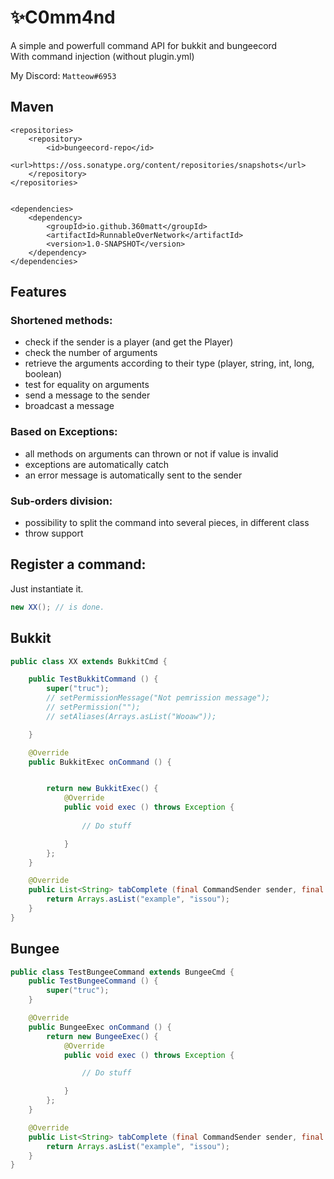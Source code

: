 # ✨C0mm4nd
A simple and powerfull command API for bukkit and bungeecord  
With command injection (without plugin.yml)  

My Discord: ``Matteow#6953``

## Maven
```
<repositories>
    <repository>
        <id>bungeecord-repo</id>
        <url>https://oss.sonatype.org/content/repositories/snapshots</url>
    </repository>
</repositories>


<dependencies>
    <dependency>
        <groupId>io.github.360matt</groupId>
        <artifactId>RunnableOverNetwork</artifactId>
        <version>1.0-SNAPSHOT</version>
    </dependency>
</dependencies>
```

## Features
### Shortened methods:
* check if the sender is a player (and get the Player)
* check the number of arguments
* retrieve the arguments according to their type (player, string, int, long, boolean)
* test for equality on arguments
* send a message to the sender
* broadcast a message
### Based on Exceptions:
* all methods on arguments can thrown or not if value is invalid
* exceptions are automatically catch
* an error message is automatically sent to the sender
### Sub-orders division:
* possibility to split the command into several pieces, in different class
* throw support

## Register a command:
Just instantiate it.  
```java
new XX(); // is done.
```

## Bukkit
```java
public class XX extends BukkitCmd {

    public TestBukkitCommand () {
        super("truc");
        // setPermissionMessage("Not pemrission message");
        // setPermission("");
        // setAliases(Arrays.asList("Wooaw"));

    }

    @Override
    public BukkitExec onCommand () {


        return new BukkitExec() {
            @Override
            public void exec () throws Exception {
                
                // Do stuff

            }
        };
    }

    @Override
    public List<String> tabComplete (final CommandSender sender, final String[] args) {
        return Arrays.asList("example", "issou");
    }
}
```

## Bungee
```java
public class TestBungeeCommand extends BungeeCmd {
    public TestBungeeCommand () {
        super("truc");
    }

    @Override
    public BungeeExec onCommand () {
        return new BungeeExec() {
            @Override
            public void exec () throws Exception {

                // Do stuff

            }
        };
    }

    @Override
    public List<String> tabComplete (final CommandSender sender, final String[] args) {
        return Arrays.asList("example", "issou");
    }
}
```
